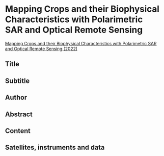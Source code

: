 
# Mapping Crops and their Biophysical Characteristics with Polarimetric SAR and Optical Remote Sensing

[Mapping Crops and their Biophysical Characteristics with Polarimetric SAR and Optical Remote Sensing (2022)](https://appliedsciences.nasa.gov/join-mission/training/english/arset-mapping-crops-and-their-biophysical-characteristics)

## Title

## Subtitle

## Author

## Abstract

## Content

## Satellites, instruments and data

